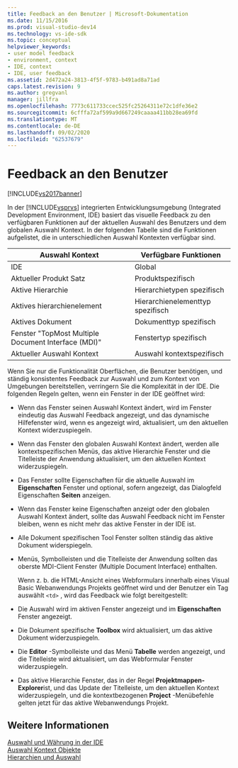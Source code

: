 ```yaml
---
title: Feedback an den Benutzer | Microsoft-Dokumentation
ms.date: 11/15/2016
ms.prod: visual-studio-dev14
ms.technology: vs-ide-sdk
ms.topic: conceptual
helpviewer_keywords:
- user model feedback
- environment, context
- IDE, context
- IDE, user feedback
ms.assetid: 2d472a24-3813-4f5f-9783-b491ad8a71ad
caps.latest.revision: 9
ms.author: gregvanl
manager: jillfra
ms.openlocfilehash: 7773c611733ccec525fc25264311e72c1dfe36e2
ms.sourcegitcommit: 6cfffa72af599a9d667249caaaa411bb28ea69fd
ms.translationtype: MT
ms.contentlocale: de-DE
ms.lasthandoff: 09/02/2020
ms.locfileid: "62537679"
---
```

# <a name="feedback-to-the-user"></a>Feedback an den Benutzer
[!INCLUDE[vs2017banner](../../includes/vs2017banner.md)]

In der [!INCLUDE[vsprvs](../../includes/vsprvs-md.md)] integrierten Entwicklungsumgebung (Integrated Development Environment, IDE) basiert das visuelle Feedback zu den verfügbaren Funktionen auf der aktuellen Auswahl des Benutzers und dem globalen Auswahl Kontext. In der folgenden Tabelle sind die Funktionen aufgelistet, die in unterschiedlichen Auswahl Kontexten verfügbar sind.  
  
|Auswahl Kontext|Verfügbare Funktionen|  
|-----------------------|-----------------------------|  
|IDE|Global|  
|Aktueller Produkt Satz|Produktspezifisch|  
|Aktive Hierarchie|Hierarchietypen spezifisch|  
|Aktives hierarchienelement|Hierarchienelementtyp spezifisch|  
|Aktives Dokument|Dokumenttyp spezifisch|  
|Fenster "TopMost Multiple Document Interface (MDI)"|Fenstertyp spezifisch|  
|Aktueller Auswahl Kontext|Auswahl kontextspezifisch|  
  
 Wenn Sie nur die Funktionalität Oberflächen, die Benutzer benötigen, und ständig konsistentes Feedback zur Auswahl und zum Kontext von Umgebungen bereitstellen, verringern Sie die Komplexität in der IDE. Die folgenden Regeln gelten, wenn ein Fenster in der IDE geöffnet wird:  
  
- Wenn das Fenster seinen Auswahl Kontext ändert, wird im Fenster eindeutig das Auswahl Feedback angezeigt, und das dynamische Hilfefenster wird, wenn es angezeigt wird, aktualisiert, um den aktuellen Kontext widerzuspiegeln.  
  
- Wenn das Fenster den globalen Auswahl Kontext ändert, werden alle kontextspezifischen Menüs, das aktive Hierarchie Fenster und die Titelleiste der Anwendung aktualisiert, um den aktuellen Kontext widerzuspiegeln.  
  
- Das Fenster sollte Eigenschaften für die aktuelle Auswahl im **Eigenschaften** Fenster und optional, sofern angezeigt, das Dialogfeld Eigenschaften **Seiten** anzeigen.  
  
- Wenn das Fenster keine Eigenschaften anzeigt oder den globalen Auswahl Kontext ändert, sollte das Auswahl Feedback nicht im Fenster bleiben, wenn es nicht mehr das aktive Fenster in der IDE ist.  
  
- Alle Dokument spezifischen Tool Fenster sollten ständig das aktive Dokument widerspiegeln.  
  
- Menüs, Symbolleisten und die Titelleiste der Anwendung sollten das oberste MDI-Client Fenster (Multiple Document Interface) enthalten.  
  
  Wenn z. b. die HTML-Ansicht eines Webformulars innerhalb eines Visual Basic Webanwendungs Projekts geöffnet wird und der Benutzer ein Tag auswählt `<td>` , wird das Feedback wie folgt bereitgestellt:  
  
- Die Auswahl wird im aktiven Fenster angezeigt und im **Eigenschaften** Fenster angezeigt.  
  
- Die Dokument spezifische **Toolbox** wird aktualisiert, um das aktive Dokument widerzuspiegeln.  
  
- Die **Editor** -Symbolleiste und das Menü **Tabelle** werden angezeigt, und die Titelleiste wird aktualisiert, um das Webformular Fenster widerzuspiegeln.  
  
- Das aktive Hierarchie Fenster, das in der Regel **Projektmappen-Explorer**ist, und das Update der Titelleiste, um den aktuellen Kontext widerzuspiegeln, und die kontextbezogenen **Project** -Menübefehle gelten jetzt für das aktive Webanwendungs Projekt.  
  
## <a name="see-also"></a>Weitere Informationen  
 [Auswahl und Währung in der IDE](../../extensibility/internals/selection-and-currency-in-the-ide.md)   
 [Auswahl Kontext Objekte](../../extensibility/internals/selection-context-objects.md)   
 [Hierarchien und Auswahl](../../extensibility/internals/hierarchies-and-selection.md)
